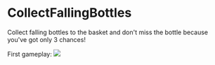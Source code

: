 # CollectFallingBottles
Collect falling bottles to the basket and don't miss the bottle because you've got only 3 chances!

First gameplay:
![](https://github.com/romanokeser/CollectFallingBottles/blob/main/Progress/First%20gameplay%20zuja.gif)

